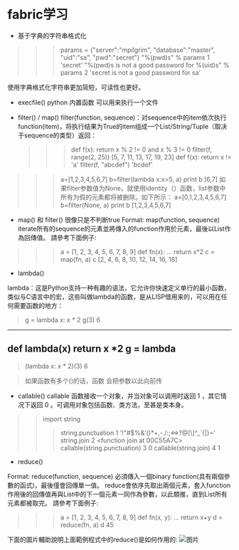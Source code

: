 # fabric学习

+ 基于字典的字符串格式化

>>> params = {"server":"mpilgrim", "database":"master", "uid":"sa", "pwd":"secret"}
>>> "%(pwd)s" % params                                    1
'secret'
>>> "%(pwd)s is not a good password for %(uid)s" % params 2
'secret is not a good password for sa'

使用字典格式化字符串更加简短，可读性也更好。

+ execfile()
 python 内置函数 可以用来执行一个文件

+ filter() / map()
    filter(function, sequence)：对sequence中的item依次执行function(item)，将执行结果为True的item组成一个List/String/Tuple（取决于sequence的类型）返回：
    >>> def f(x): return x % 2 != 0 and x % 3 != 0 
    >>> filter(f, range(2, 25)) 
    [5, 7, 11, 13, 17, 19, 23]
    >>> def f(x): return x != 'a' 
    >>> filter(f, "abcdef") 
    'bcdef'

>>>a=[1,2,3,4,5,6,7]
>>>b=filter(lambda x:x>5, a)
>>>print b
>>>[6,7]
如果filter参数值为None，就使用identity（）函数，list参数中所有为假的元素都将被删除。如下所示：
>>>a=[0,1,2,3,4,5,6,7]
b=filter(None, a)
>>>print b
>>>[1,2,3,4,5,6,7]

+ map()  和 filter() 很像只是不判断true
Format: map(function, sequence)
iterate所有的sequence的元素並將傳入的function作用於元素，最後以List作為回傳值。
請參考下面例子:

>>> a = [1, 2, 3, 4, 5, 6, 7, 8, 9]
>>> def fn(x):
...     return x*2
>>> c = map(fn, a)
>>> c
[2, 4, 6, 8, 10, 12, 14, 16, 18]

+ lambda()

lambda：这是Python支持一种有趣的语法，它允许你快速定义单行的最小函数，类似与C语言中的宏，这些叫做lambda的函数，是从LISP借用来的，可以用在任何需要函数的地方： 
> g = lambda x: x * 2 
> g(3) 
6 
-------------
def lambda(x)
    return x *2 
g = lambda
------------
> (lambda x: x * 2)(3) 
6

> 如果函数有多个()的话，函数 会把参数以此向前传
+ callable()
callable 函数接收一个对象，并当对象可以调用时返回 1 ，其它情况下返回 0 。可调用对象包括函数、类方法，至甚是类本身。
>> import string
>>> string.punctuation           1
'!"#$%&\'()*+,-./:;<=>?@[\\]^_`{|}~'
>>> string.join                  2
<function join at 00C55A7C>
>>> callable(string.punctuation) 3
0
>>> callable(string.join)        4
1


+ reduce()

Format: reduce(function, sequence)
必須傳入一個binary function(具有兩個參數的函式)，最後僅會回傳單一值。
reduce會依序先取出兩個元素，套入function作用後的回傳值再與List中的下一個元素一同作為參數，以此類推，直到List所有元素都被取完。
請參考下面例子:

>>> a = [1, 2, 3, 4, 5, 6, 7, 8, 9]
>>> def fn(x, y):
...     return x+y
>>> d = reduce(fn, a)
>>> d
45

下面的圖片輔助說明上面範例程式中的reduce()是如何作用的:
![图片](https://az787680.vo.msecnd.net/user/law1009/1307/20137915243578.png)